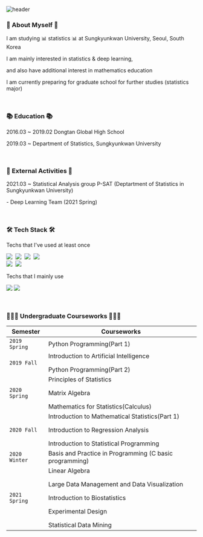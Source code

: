 ![header](https://capsule-render.vercel.app/api?type=waving&color=auto&height=300&section=header&text=Hyungyeong&nbsp;Hong's&nbsp;Github&fontSize=50&fontAlign=50)

<h3 align="left">👀  About Myself 👀 </h3>
<p align="left"> I am studying 📊  statistics 📊 at Sungkyunkwan University, Seoul, South Korea </p>
<p align="left"> I am mainly interested in statistics & deep learning, </p>
<p align="left"> and also have additional interest in mathematics education </p>
<p align="left"> I am currently preparing for graduate school for further studies (statistics major) </p>

<br>

<h3 align="left">📚  Education 📚 </h3>
<p align="left"> 2016.03 ~ 2019.02 Dongtan Global High School </p>
<p align="left"> 2019.03 ~ Department of Statistics, Sungkyunkwan University </p>

<br>

<h3 align="left">📎  External Activities 📎 </h3>
<p align="left"> 2021.03 ~ Statistical Analysis group P-SAT (Deptartment of Statistics in Sungkyunkwan University) </p>
<p align="left"> - Deep Learning Team (2021 Spring) </p>

<br>

<h3 align="left">🛠  Tech Stack 🛠</h3>

<p align="left"> Techs that I've used at least once </p>

<p align="left">
  <img src="https://img.shields.io/badge/R-276DC3?style=flat-square&logo=R&logoColor=white"/></a>&nbsp
  <img src="https://img.shields.io/badge/Python-3766AB?style=flat-square&logo=Python&logoColor=white"/></a>&nbsp
  <img src="https://img.shields.io/badge/C++-00599C?style=flat-square&logo=C++&logoColor=white"/></a>&nbsp
  <img src="https://img.shields.io/badge/C-A8B9CC?style=flat-square&logo=C&logoColor=white"/></a>&nbsp
  <br>
  <img src="https://img.shields.io/badge/Keras-D00000?style=flat-square&logo=Keras&logoColor=white"/></a>&nbsp
  <img src=https://img.shields.io/badge/TensorFlow-FF6F00?style=flat-square&logo=TensorFlow&logoColor=white>
</p>

<p align="left"> Techs that I mainly use </p>
<p align="left">
  <img src="https://img.shields.io/badge/R-276DC3?style=flat-square&logo=R&logoColor=white"/></a>
  <img src="https://img.shields.io/badge/Python-3766AB?style=flat-square&logo=Python&logoColor=white"/></a>
</p>

<br>

<h3 align="left">🙋🏻‍♀️ Undergraduate Courseworks 🙋🏻‍♀️</h3>

| Semester          | Courseworks                                                                                                                                           |
|-------------------|-------------------------------------------------------------------------------------------------------------------------------------------------------|
| ```2019 Spring``` | Python Programming(Part 1)                                                                                                                            |
| ```2019 Fall```   | Introduction to Artificial Intelligence </p>Python Programming(Part 2)                                                                                |
| ```2020 Spring``` | Principles of Statistics </p>Matrix Algebra </p>Mathematics for Statistics(Calculus)                                                                  |
| ```2020 Fall```   | Introduction to Mathematical Statistics(Part 1) </p>Introduction to Regression Analysis </p>Introduction to Statistical Programming                   |
| ```2020 Winter``` | Basis and Practice in Programming (C basic programming)                                                                                               |
| ```2021 Spring``` | Linear Algebra </p>Large Data Management and Data Visualization </p>Introduction to Biostatistics </p>Experimental Design </p>Statistical Data Mining |
